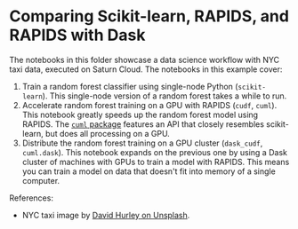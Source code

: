 # Comparing Scikit-learn, RAPIDS, and RAPIDS with Dask

The notebooks in this folder showcase a data science workflow with NYC taxi data, executed on Saturn Cloud. The notebooks in this example cover:

1. Train a random forest classifier using single-node Python (`scikit-learn`). This single-node version of a random forest takes a while to run.
1. Accelerate random forest training on a GPU with RAPIDS (`cudf`, `cuml`). This notebook greatly speeds up the random forest model using RAPIDS. The [`cuml` package](https://github.com/rapidsai/cuml) features an API that closely resembles scikit-learn, but does all processing on a GPU.
1. Distribute the random forest training on a GPU cluster (`dask_cudf`, `cuml.dask`). This notebook expands on the previous one by using a Dask cluster of machines with GPUs to train a model with RAPIDS. This means you can train a model on data that doesn't fit into memory of a single computer.

References:

- NYC taxi image by [David Hurley on Unsplash](https://unsplash.com/photos/aPlUUmO4qr8).

